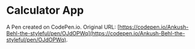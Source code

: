 # Calculator App

A Pen created on CodePen.io. Original URL: [https://codepen.io/Ankush-Behl-the-styleful/pen/OJdOPWq](https://codepen.io/Ankush-Behl-the-styleful/pen/OJdOPWq).

